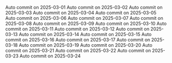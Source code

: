 
Auto commit on 2025-03-01
Auto commit on 2025-03-02
Auto commit on 2025-03-03
Auto commit on 2025-03-04
Auto commit on 2025-03-05
Auto commit on 2025-03-06
Auto commit on 2025-03-07
Auto commit on 2025-03-08
Auto commit on 2025-03-09
Auto commit on 2025-03-10
Auto commit on 2025-03-11
Auto commit on 2025-03-12
Auto commit on 2025-03-13
Auto commit on 2025-03-14
Auto commit on 2025-03-15
Auto commit on 2025-03-16
Auto commit on 2025-03-17
Auto commit on 2025-03-18
Auto commit on 2025-03-19
Auto commit on 2025-03-20
Auto commit on 2025-03-21
Auto commit on 2025-03-22
Auto commit on 2025-03-23
Auto commit on 2025-03-24
